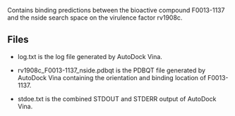 Contains binding predictions between the bioactive compound F0013-1137 and the nside search space on the virulence factor rv1908c.

## Files

- log.txt is the log file generated by AutoDock Vina.

- rv1908c_F0013-1137_nside.pdbqt is the PDBQT file generated by AutoDock Vina containing the orientation and binding location of F0013-1137.

- stdoe.txt is the combined STDOUT and STDERR output of AutoDock Vina.

